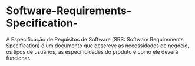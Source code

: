 # Software-Requirements-Specification-
A Especificação de Requisitos de Software (SRS: Software Requirements Specification) é um documento que descreve as necessidades de negócio, os tipos de usuários, as especificidades do produto e como ele deverá funcionar.

